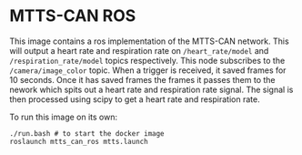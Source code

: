 # MTTS-CAN ROS
This image contains a ros implementation of the MTTS-CAN network. This will output a heart rate and respiration rate on `/heart_rate/model` and `/respiration_rate/model` topics respectively. This node subscribes to the `/camera/image_color` topic. When a trigger is received, it saved frames for 10 seconds. Once it has saved frames the frames it passes them to the nework which spits out a heart rate and respiration rate signal. The signal is then processed using scipy to get a heart rate and respiration rate. 

To run this image on its own:
```
./run.bash # to start the docker image
roslaunch mtts_can_ros mtts.launch
```

